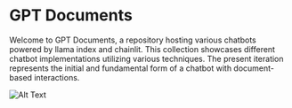 # GPT Documents

Welcome to GPT Documents, a repository hosting various chatbots powered by llama index and chainlit. This collection showcases different chatbot implementations utilizing various techniques. The present iteration represents the initial and fundamental form of a chatbot with document-based interactions.

![Alt Text](1.BasicDocChatbot/images/ChainlitRAGMemory.png)